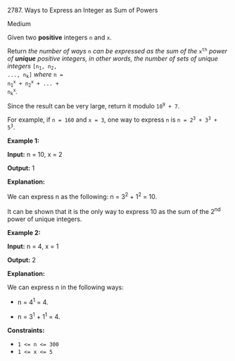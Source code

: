 2787\. Ways to Express an Integer as Sum of Powers

Medium

Given two **positive** integers `n` and `x`.

Return _the number of ways_ `n` _can be expressed as the sum of the_ <code>x<sup>th</sup></code> _power of **unique** positive integers, in other words, the number of sets of unique integers_ <code>[n<sub>1</sub>, n<sub>2</sub>, ..., n<sub>k</sub>]</code> _where_ <code>n = n<sub>1</sub><sup>x</sup> + n<sub>2</sub><sup>x</sup> + ... + n<sub>k</sub><sup>x</sup></code>_._

Since the result can be very large, return it modulo <code>10<sup>9</sup> + 7</code>.

For example, if `n = 160` and `x = 3`, one way to express `n` is <code>n = 2<sup>3</sup> + 3<sup>3</sup> + 5<sup>3</sup></code>.

**Example 1:**

**Input:** n = 10, x = 2

**Output:** 1

**Explanation:**

We can express n as the following: n = 3<sup>2</sup> + 1<sup>2</sup> = 10.

It can be shown that it is the only way to express 10 as the sum of the 2<sup>nd</sup> power of unique integers. 

**Example 2:**

**Input:** n = 4, x = 1

**Output:** 2

**Explanation:**

We can express n in the following ways:

- n = 4<sup>1</sup> = 4.

- n = 3<sup>1</sup> + 1<sup>1</sup> = 4. 

**Constraints:**

*   `1 <= n <= 300`
*   `1 <= x <= 5`